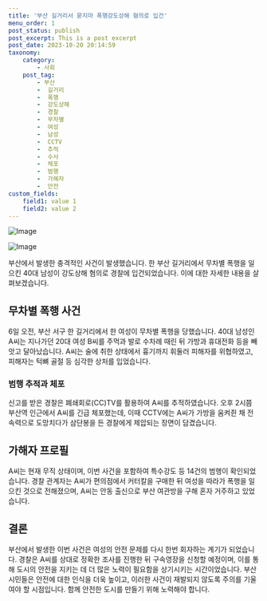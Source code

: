 ```yaml
---
title: '부산 길거리서 묻지마 폭행강도상해 혐의로 입건'
menu_order: 1
post_status: publish
post_excerpt: This is a post excerpt
post_date: 2023-10-20 20:14:59
taxonomy:
    category:
        - 사회
    post_tag:
        - 부산
        -  길거리
        -  폭행
        -  강도상해
        -  경찰
        -  무차별
        -  여성
        -  남성
        -  CCTV
        -  추적
        -  수사
        -  체포
        -  범행
        -  가해자
        -  안전
custom_fields:
    field1: value 1
    field2: value 2
---
```


![Image](https://imgnews.pstatic.net/image/022/2024/02/07/20240207500532_20240207022501778.jpg?type=w647)

![Image](https://imgnews.pstatic.net/image/022/2024/02/07/20240207500585_20240207022501782.gif?type=w647)


부산에서 발생한 충격적인 사건이 발생했습니다. 한 부산 길거리에서 무차별 폭행을 일으킨 40대 남성이 강도상해 혐의로 경찰에 입건되었습니다. 이에 대한 자세한 내용을 살펴보겠습니다.

## 무차별 폭행 사건

6일 오전, 부산 서구 한 길거리에서 한 여성이 무차별 폭행을 당했습니다. 40대 남성인 A씨는 지나가던 20대 여성 B씨를 주먹과 발로 수차례 때린 뒤 가방과 휴대전화 등을 빼앗고 달아났습니다. A씨는 술에 취한 상태에서 흉기까지 휘둘러 피해자를 위협하였고, 피해자는 턱뼈 골절 등 심각한 상처를 입었습니다.

### 범행 추적과 체포

신고를 받은 경찰은 폐쇄회로(CC)TV를 활용하여 A씨를 추적하였습니다. 오후 2시쯤 부산역 인근에서 A씨를 긴급 체포했는데, 이때 CCTV에는 A씨가 가방을 움켜쥔 채 전속력으로 도망치다가 삼단봉을 든 경찰에게 제압되는 장면이 담겼습니다.

## 가해자 프로필

A씨는 현재 무직 상태이며, 이번 사건을 포함하여 특수강도 등 14건의 범행이 확인되었습니다. 경찰 관계자는 A씨가 편의점에서 커터칼을 구매한 뒤 여성을 따라가 폭행을 일으킨 것으로 전해졌으며, A씨는 안동 출신으로 부산 여관방을 구해 혼자 거주하고 있었습니다.

## 결론

부산에서 발생한 이번 사건은 여성의 안전 문제를 다시 한번 회자하는 계기가 되었습니다. 경찰은 A씨를 상대로 정확한 조사를 진행한 뒤 구속영장을 신청할 예정이며, 이를 통해 도시의 안전을 지키는 데 더 많은 노력이 필요함을 상기시키는 시간이었습니다. 부산 시민들은 안전에 대한 인식을 더욱 높이고, 이러한 사건이 재발되지 않도록 주의를 기울여야 할 시점입니다. 함께 안전한 도시를 만들기 위해 노력해야 합니다.
